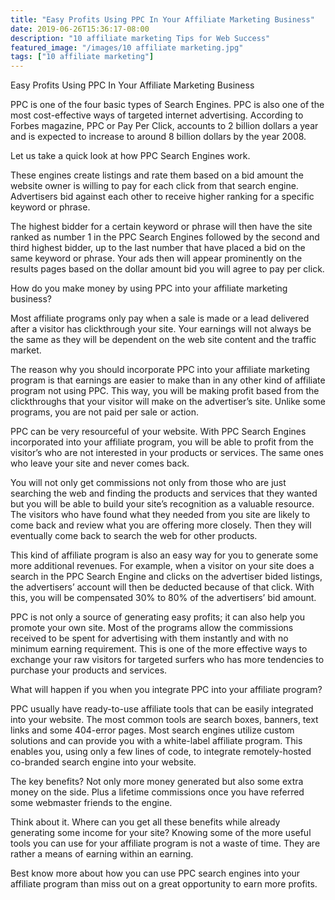 ```yaml
---
title: "Easy Profits Using PPC In Your Affiliate Marketing Business"
date: 2019-06-26T15:36:17-08:00
description: "10 affiliate marketing Tips for Web Success"
featured_image: "/images/10 affiliate marketing.jpg"
tags: ["10 affiliate marketing"]
---
```


Easy Profits Using PPC In Your Affiliate Marketing Business 

PPC is one of the four basic types of Search Engines. PPC is also one of the most cost-effective ways of targeted internet advertising. According to Forbes magazine, PPC or Pay Per Click, accounts to 2 billion dollars a year and is expected to increase to around 8 billion dollars by the year 2008. 

Let us take a quick look at how PPC Search Engines work. 

These engines create listings and rate them based on a bid amount the website owner is willing to pay for each click from that search engine. Advertisers bid against each other to receive higher ranking for a specific keyword or phrase. 

The highest bidder for a certain keyword or phrase will then have the site ranked as number 1 in the PPC Search Engines followed by the second and third highest bidder, up to the last number that have placed a bid on the same keyword or phrase. Your ads then will appear prominently on the results pages based on the dollar amount bid you will agree to pay per click.

How do you make money by using PPC into your affiliate marketing business?

Most affiliate programs only pay when a sale is made or a lead delivered after a visitor has clickthrough your site. Your earnings will not always be the same as they will be dependent on the web site content and the traffic market.

The reason why you should incorporate PPC into your affiliate marketing program is that earnings are easier to make than in any other kind of affiliate program not using PPC. This way, you will be making profit based from the clickthroughs that your visitor will make on the advertiser’s site. Unlike some programs, you are not paid per sale or action.

PPC can be very resourceful of your website. With PPC Search Engines incorporated into your affiliate program, you will be able to profit from the visitor’s who are not interested in your products or services. The same ones who leave your site and never comes back.

You will not only get commissions not only from those who are just searching the web and finding the products and services that they wanted but you will be able to build your site’s recognition as a valuable resource. The visitors who have found what they needed from you site are likely to come back and review what you are offering more closely. Then they will eventually come back to search the web for other products. 

This kind of affiliate program is also an easy way for you to generate some more additional revenues. For example, when a visitor on your site does a search in the PPC Search Engine and clicks on the advertiser bided listings, the advertisers’ account will then be deducted because of that click. With this, you will be compensated 30% to 80% of the advertisers’ bid amount.

PPC is not only a source of generating easy profits; it can also help you promote your own site. Most of the programs allow the commissions received to be spent for advertising with them instantly and with no minimum earning requirement. This is one of the more effective ways to exchange your raw visitors for targeted surfers who has more tendencies to purchase your products and services. 

What will happen if you when you integrate PPC into your affiliate program?

PPC usually have ready-to-use affiliate tools that can be easily integrated into your website. The most common tools are search boxes, banners, text links and some 404-error pages. Most search engines utilize custom solutions and can provide you with a white-label affiliate program. This enables you, using only a few lines of code, to integrate remotely-hosted co-branded search engine into your website. 

The key benefits? Not only more money generated but also some extra money on the side. Plus a lifetime commissions once you have referred some webmaster friends to the engine.

Think about it. Where can you get all these benefits while already generating some income for your site? Knowing some of the more useful tools you can use for your affiliate program is not a waste of time. They are rather a means of earning within an earning. 

Best know more about how you can use PPC search engines into your affiliate program than miss out on a great opportunity to earn more profits.

